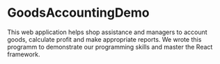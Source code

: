 # GoodsAccountingDemo
This web application helps shop assistance and managers to account goods, calculate profit and make appropriate reports.
We wrote this programm to demonstrate our programming skills and master the React framework.
